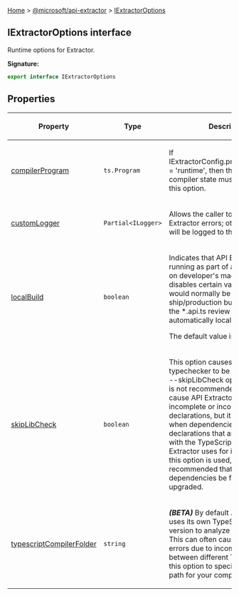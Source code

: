 [Home](./index) &gt; [@microsoft/api-extractor](./api-extractor.md) &gt; [IExtractorOptions](./api-extractor.iextractoroptions.md)

## IExtractorOptions interface

Runtime options for Extractor.

<b>Signature:</b>

```typescript
export interface IExtractorOptions 
```

## Properties

|  <p>Property</p> | <p>Type</p> | <p>Description</p> |
|  --- | --- | --- |
|  <p>[compilerProgram](./api-extractor.iextractoroptions.compilerprogram.md)</p> | <p>`ts.Program`</p> | <p>If IExtractorConfig.project.configType = 'runtime', then the TypeScript compiler state must be provided via this option.</p> |
|  <p>[customLogger](./api-extractor.iextractoroptions.customlogger.md)</p> | <p>`Partial<ILogger>`</p> | <p>Allows the caller to handle API Extractor errors; otherwise, they will be logged to the console.</p> |
|  <p>[localBuild](./api-extractor.iextractoroptions.localbuild.md)</p> | <p>`boolean`</p> | <p>Indicates that API Extractor is running as part of a local build, e.g. on developer's machine. This disables certain validation that would normally be performed for a ship/production build. For example, the \*.api.ts review file is automatically local in a debug build.</p><p>The default value is false.</p> |
|  <p>[skipLibCheck](./api-extractor.iextractoroptions.skiplibcheck.md)</p> | <p>`boolean`</p> | <p>This option causes the typechecker to be invoked with the --skipLibCheck option. This option is not recommended and may cause API Extractor to produce incomplete or incorrect declarations, but it may be required when dependencies contain declarations that are incompatible with the TypeScript engine that API Extractor uses for its analysis. If this option is used, it is strongly recommended that broken dependencies be fixed or upgraded.</p> |
|  <p>[typescriptCompilerFolder](./api-extractor.iextractoroptions.typescriptcompilerfolder.md)</p> | <p>`string`</p> | <p><b><i>(BETA)</i></b> By default API Extractor uses its own TypeScript compiler version to analyze your project. This can often cause compiler errors due to incompatibilities between different TS versions. Use this option to specify the folder path for your compiler version.</p> |

